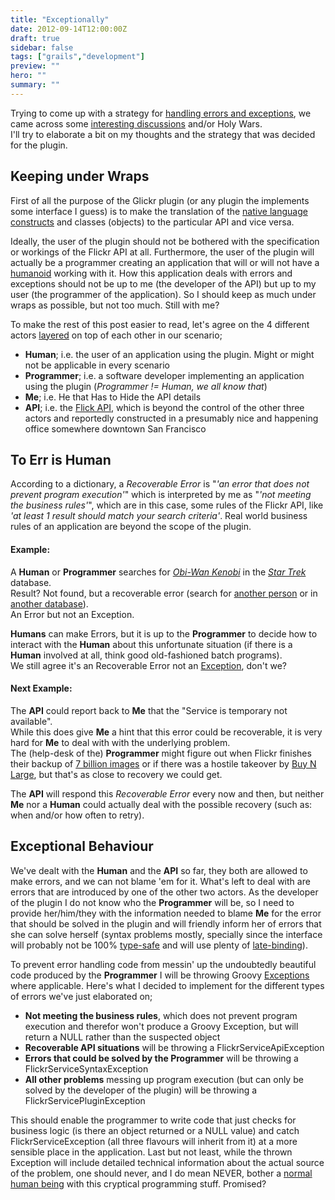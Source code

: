 ```yaml
---
title: "Exceptionally"
date: 2012-09-14T12:00:00Z
draft: true
sidebar: false
tags: ["grails","development"]
preview: ""
hero: ""
summary: ""
---
```




Trying to come up with a strategy for [handling errors and exceptions](http://mrhaki.blogspot.nl/2009/09/groovy-goodness-exception-handling.html), we came across some [interesting discussions](http://forum.springsource.org/showthread.php?68285-Service-Layer-Exceptions) and/or Holy Wars.  
I'll try to elaborate a bit on my thoughts and the strategy that was decided for the plugin. 

## Keeping under Wraps
First of all the purpose of the Glickr plugin (or any plugin the implements some interface I guess) is to make the translation of the [native language constructs](http://groovy.codehaus.org/Scripts+and+Classes) and classes (objects) to the particular API and vice versa.


Ideally, the user of the plugin should not be bothered with the specification or workings of the Flickr API at all. Furthermore, the user of the plugin will actually be a programmer creating an application that will or will not have a [humanoid](http://en.wikipedia.org/wiki/Humanoid) working with it. How this application deals with errors and exceptions should not be up to me (the developer of the API) but up to my user (the programmer of the application).
So I should keep as much under wraps as possible, but not too much. Still with me? 

To make the rest of this post easier to read, let's agree on the 4 different actors [layered](https://3.bp.blogspot.com/-R554d4PYmKI/T9cLHkCrhmI/AAAAAAAAFNM/oTWUY1g-nHQ/s1600/Stack+Of+People+And+Chairs.jpg) on top of each other in our scenario; 
- **Human**; i.e. the user of an application using the plugin. Might or might not be applicable in every scenario
- **Programmer**; i.e. a software developer implementing an application using the plugin (_Programmer != Human, we all know that_)
- **Me**; i.e. He that Has to Hide the API details
- **API**; i.e. the [Flick API](http://www.flickr.com/services/api/), which is beyond the control of the other three actors and reportedly constructed in a presumably nice and happening office somewhere downtown San Francisco

## To Err is Human
According to a dictionary, a _Recoverable Error_ is "_'an error that does not prevent program execution'_" which is interpreted by me as "_'not meeting the business rules'_", which are in this case, some rules of the Flickr API, like _'at least 1 result should match your search criteria'_.
Real world business rules of an application are beyond the scope of the plugin.

#### Example:
A **Human** or **Programmer** searches for _[Obi-Wan Kenobi](http://en.wikipedia.org/wiki/Obi-Wan_Kenobi)_ in the _[Star Trek](http://en.wikipedia.org/wiki/Star_Trek)_ database.  
Result? Not found, but a recoverable error (search for [another person](http://en.wikipedia.org/wiki/Spock) or in [another database](http://en.wikipedia.org/wiki/Star_Wars)).  
An Error but not an Exception.

**Humans** can make Errors, but it is up to the **Programmer** to decide how to interact with the **Human** about this unfortunate situation (if there is a **Human** involved at all, think good old-fashioned batch programs).  
We still agree it's an Recoverable Error not an [Exception](http://groovy.codehaus.org/JN3035-Exceptions), don't we?

#### Next Example:
The **API** could report back to **Me** that the "Service is temporary not available".  
While this does give **Me** a hint that this error could be recoverable, it is very hard for **Me** to deal with with the underlying problem.  
The (help-desk of the) **Programmer** might figure out when Flickr finishes their backup of [7 billion images](http://blog.flickr.net/en/2012/04/25/say-hello-to-the-new-flickr-uploadr/) or if there was a hostile takeover by [Buy N Large](http://pixar.wikia.com/Buy_N_Large), but that's as close to recovery we could get.

The **API** will respond this _Recoverable Error_ every now and then, but neither **Me** nor a **Human** could actually deal with the possible recovery (such as: when and/or how often to retry). 

## Exceptional Behaviour
We've dealt with the **Human** and the **API** so far, they both are allowed to make errors, and we can not blame 'em for it. What's left to deal with are errors that are introduced by one of the other two actors.
As the developer of the plugin I do not know who the **Programmer** will be, so I need to provide her/him/they with the information needed to blame **Me** for the error that should be solved in the plugin and will friendly inform her of errors that she can solve herself (syntax problems mostly, specially since the interface will probably not be 100% [type-safe](http://en.wikipedia.org/wiki/Type_safety) and will use plenty of [late-binding](http://en.wikipedia.org/wiki/Late_binding)). 

To prevent error handling code from messin' up the undoubtedly beautiful code produced by the **Programmer** I will be throwing Groovy [Exceptions](http://en.wikipedia.org/wiki/Exception_handling) where applicable. Here's what I decided to implement for the different types of errors we've just elaborated on; 
- **Not meeting the business rules**, which does not prevent program execution and therefor won't produce a Groovy Exception, but will return a NULL rather than the suspected object
- **Recoverable API situations** will be throwing a FlickrServiceApiException
- **Errors that could be solved by the Programmer** will be throwing a FlickrServiceSyntaxException
- **All other problems** messing up program execution (but can only be solved by the developer of the plugin) will be throwing a FlickrServicePluginException

This should enable the programmer to write code that just checks for business logic (is there an object returned or a NULL value) and catch FlickrServiceException (all three flavours will inherit from it) at a more sensible place in the application. Last but not least, while the thrown Exception will include detailed technical information about the actual source of the problem, one should never, and I do mean NEVER, bother a [normal human being](http://www.joelonsoftware.com/uibook/chapters/fog0000000062.html) with this cryptical programming stuff. Promised?
